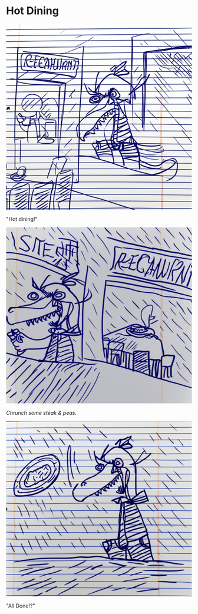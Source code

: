 # Hot Dining

![Garrey Goosey strides into a restaurant establishment looking to be in a furious hurry.](dining-1.png)

"Hot dining!"

![Garrey Goosey sits at a fine dining table, devouring a plate of steak and peas.](dining-2.png)

*Chrunch some steak & peas.*

![Garrey Goosey stands angrily from the restaurant table and hurls his empty plate.](dining-3.png)

"All Done!?"
